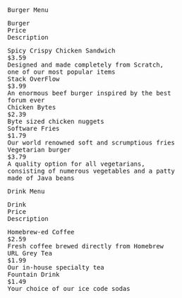 <!-- ## Menu

| Burger | Price | Description |
| - | - | - |
| Spicy Crispy Chicken Sandwich | $3.59 | Designed and made completely from Scratch, one of our most popular items.|
| Stack OverFlow | $3.99 | An enormous beef burger inspired by the best forum ever. |
| Chicken Bytes | $2.39 | Byte sized chicken nuggets |
| Software Fries | $1.79 | Our world renowned soft and scrumptious fries. |
| Vegetarian burger| $3.79 | A quality option for all vegetarians, consisting of numerous vegetables and a patty made of Java beans. |

| Drink | Price | Description |
| - | - | - |
| Homebrew-ed Coffee | $2.59 | Fresh coffee brewed directly from Homebrew.  |
| URL Grey Tea | $1.99 | Our in-house specialty tea  |
| Fountain Drink | $1.00 | Your choice of our ice code sodas | -->

<html>
<head>
<style>
* {box-sizing: border-box;}
ul {list-style-type: none;}
body {font-family: Andale Mono, monospace;}

.menu {
  padding: 70px 25px;
  width: 93%;
  background: #1a1a1a;
  text-align: center;
}

.menu ul {
  margin: 0;
  padding: 0;
}

.menu ul li {
  color: white;
  font-size: 20px;
  text-transform: uppercase;
  letter-spacing: 3px;
}

.ItemPriceDescription {
  margin: 0;
  padding: 10px 0;
  background-color: #1a1a1a;
}

.ItemPriceDescription li {
  display: inline-block;
  width: 30%;
  color: white;
  text-align: center;
}

.info {
  padding: 10px 0;
  background: #1a1a1a;
  margin: 0;
}

.info li {
  list-style-type: none;
  display: inline-block;
  width: 30%;
  text-align: center;
  margin-bottom: 5px;
  font-size:12px;
  color: white;
}

/* Add media queries for smaller screens */
@media screen and (max-width:720px) {
  .ItemPriceDescription li, .info li {width: 25.3%;}
}

@media screen and (max-width: 420px) {
  .ItemPriceDescription li, .info li {width: 25.2%;}
  .info li .active {padding: 2px;}
}

@media screen and (max-width: 290px) {
  .ItemPriceDescription li, .info li {width: 24.5%;}
}

</style>
</head>
<body>

<div class="menu">      
  <ul>
    <li>
       Burger Menu<br>
    </li>
  </ul>
</div>

<ul class="ItemPriceDescription">
  <li>Burger</li>
  <li>Price</li>
  <li>Description</li>
</ul>

<ul class="info">  
  <li>Spicy Crispy Chicken Sandwich</li>
  <li>$3.59</li>
  <li>Designed and made completely from Scratch, one of our most popular items</li>
  <li></li>
  <li></li>
  <li></li>
  <li>Stack OverFlow</li>
  <li>$3.99</li>
  <li>An enormous beef burger inspired by the best forum ever</li>
  <li></li>
  <li></li>
  <li></li>
  <li>Chicken Bytes</li>
  <li>$2.39</li>
  <li>Byte sized chicken nuggets</li>
  <li></li>
  <li></li>
  <li></li>
  <li>Software Fries</li>
  <li>$1.79</li>
  <li>Our world renowned soft and scrumptious fries</li>
  <li></li>
  <li></li>
  <li></li>
  <li>Vegetarian burger</li>
  <li>$3.79</li>
  <li>A quality option for all vegetarians, consisting of numerous vegetables and a patty made of Java beans</li>
</ul>

<div class="menu">      
  <ul>
    <li>
       Drink Menu<br>
    </li>
  </ul>
</div>

<ul class="ItemPriceDescription">
  <li>Drink</li>
  <li>Price</li>
  <li>Description</li>
</ul>

<ul class="info">  
  <li>Homebrew-ed Coffee</li>
  <li>$2.59</li>
  <li>Fresh coffee brewed directly from Homebrew</li>
  <li></li>
  <li></li>
  <li></li>
  <li>URL Grey Tea</li>
  <li>$1.99</li>
  <li>Our in-house specialty tea</li>
  <li></li>
  <li></li>
  <li></li>
  <li>Fountain Drink</li>
  <li>$1.49</li>
  <li>Your choice of our ice code sodas</li>
